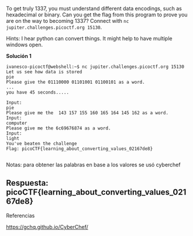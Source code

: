 
To get truly 1337, you must understand different data encodings, such as hexadecimal or binary. Can you get the flag from this program to prove you are on the way to becoming 1337? Connect with `nc jupiter.challenges.picoctf.org 15130`.


Hints:
I hear python can convert things.
It might help to have multiple windows open.


**Solución 1**

```
ivanesco-picoctf@webshell:~$ nc jupiter.challenges.picoctf.org 15130
Let us see how data is stored
pie
Please give the 01110000 01101001 01100101 as a word.
...
you have 45 seconds.....

Input:
pie
Please give me the  143 157 155 160 165 164 145 162 as a word.
Input:
computer
Please give me the 6c69676874 as a word.
Input:
light
You've beaten the challenge
Flag: picoCTF{learning_about_converting_values_02167de8}


```

Notas: para obtener las palabras en base a los valores se usó cyberchef 

## Respuesta: **picoCTF{learning_about_converting_values_02167de8}**


Referencias

https://gchq.github.io/CyberChef/